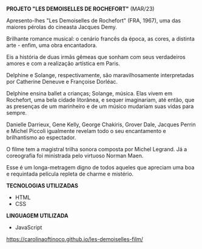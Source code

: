 **PROJETO "LES DEMOISELLES DE ROCHEFORT"** (MAR/23)

<p>Apresento-lhes "Les Demoiselles de Rochefort" (FRA, 1967), uma das maiores pérolas do cineasta Jacques Demy.</p>

<p>Brilhante romance musical: o cenário francês da época, as cores, a distinta arte - enfim, uma obra encantadora.</p>

<p>Eis a história de duas irmãs gêmeas que sonham com seus verdadeiros amores e com a realização artística em Paris.</p>

<p>Delphine e Solange, respectivamente, são maravilhosamente interpretadas por Catherine Deneuve e Françoise Dorléac.</p>

<p>Delphine ensina ballet a crianças; Solange, música. Elas vivem em Rochefort, uma bela cidade litorânea, e sequer imaginariam, até então, que as presenças de um marinheiro e de um músico mudariam suas vidas para sempre.</p>

<p>Danielle Darrieux, Gene Kelly, George Chakiris, Grover Dale, Jacques Perrin e Michel Piccoli igualmente revelam todo o seu encantamento e brilhantismo ao espectador.</p>

<p>O filme tem a magistral trilha sonora composta por Michel Legrand. Já a coreografia foi ministrada pelo virtuoso Norman Maen.</p>

<p>Esse é um longa-metragem digno de todos aqueles que apreciam uma boa e requintada película repleta de charme e mistério.</p>

**TECNOLOGIAS UTILIZADAS**

- HTML
- CSS

**LINGUAGEM UTILIZADA**

- JavaScript

https://carolinaoftinoco.github.io/les-demoiselles-film/
